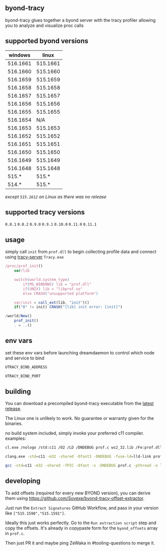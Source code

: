 ## byond-tracy
byond-tracy glues together a byond server with the tracy profiler allowing you to analyze and visualize proc calls


## supported byond versions
| windows  | linux    |
| -------- | -------- |
| 516.1661 | 515.1661 |
| 516.1660 | 515.1660 |
| 516.1659 | 515.1659 |
| 516.1658 | 515.1658 |
| 516.1657 | 515.1657 |
| 516.1656 | 515.1656 |
| 516.1655 | 515.1655 |
| 516.1654 |   N/A    |
| 516.1653 | 515.1653 |
| 516.1652 | 515.1652 |
| 516.1651 | 515.1651 |
| 516.1650 | 515.1650 |
| 516.1649 | 515.1649 |
| 516.1648 | 515.1648 |
| 515.* | 515.* |
| 514.*| 515.* |

*except `515.1612` on Linux as there was no release*

## supported tracy versions
`0.8.1` `0.8.2` `0.9.0` `0.9.1` `0.10.0` `0.11.0` `0.11.1`

## usage
simply call `init` from `prof.dll` to begin collecting profile data and connect using [tracy-server](https://github.com/wolfpld/tracy/releases) `Tracy.exe`
```ts
/proc/prof_init()
	var/lib

	switch(world.system_type)
		if(MS_WINDOWS) lib = "prof.dll"
		if(UNIX) lib = "libprof.so"
		else CRASH("unsupported platform")

	var/init = call_ext(lib, "init")()
	if("0" != init) CRASH("[lib] init error: [init]")

/world/New()
	prof_init()
	. = ..()
```

## env vars
set these env vars before launching dreamdaemon to control which node and service to bind
```sh
UTRACY_BIND_ADDRESS
```

```sh
UTRACY_BIND_PORT
```

## building

You can download a precompiled byond-tracy executable from the [latest release](https://github.com/spacestation13/byond-tracy/releases/latest).

The Linux one is unlikely to work. No guarantee or warranty given for the binaries.

no build system included, simply invoke your preferred c11 compiler.
examples:
```sh
cl.exe /nologo /std:c11 /O2 /LD /DNDEBUG prof.c ws2_32.lib /Fe:prof.dll
```

```sh
clang.exe -std=c11 -m32 -shared -Ofast3 -DNDEBUG -fuse-ld=lld-link prof.c -lws2_32 -o prof.dll
```

```sh
gcc -std=c11 -m32 -shared -fPIC -Ofast -s -DNDEBUG prof.c -pthread -o libprof.so
```

## developing

To add offsets (required for every new BYOND version), you can derive them using https://github.com/Sovexe/byond-tracy-offset-extractor. 

Just run the `Extract Signatures` GitHub Workflow, and pass in your version like `["515.1590","515.1591"]`.

Ideally this just works perfectly. Go to the `Run extraction script` step and copy the offsets. It's already in copypaste form for the `byond_offsets` array in `prof.c`.

Then just PR it and maybe ping ZeWaka in #tooling-questions to merge it.

